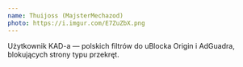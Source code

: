 ```yaml
---
name: Thuijoss (MajsterMechazod)
photo: https://i.imgur.com/E7ZuZbX.png
---
```

Użytkownik KAD-a — polskich filtrów do uBlocka Origin i AdGuadra, blokujących strony typu przekręt.
